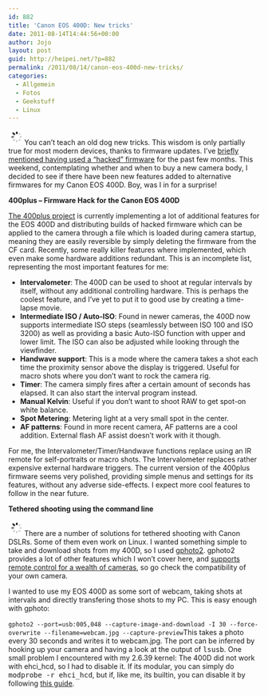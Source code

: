```yaml
---
id: 882
title: 'Canon EOS 400D: New tricks'
date: 2011-08-14T14:44:56+00:00
author: Jojo
layout: post
guid: http://heipei.net/?p=882
permalink: /2011/08/14/canon-eos-400d-new-tricks/
categories:
  - Allgemein
  - Fotos
  - Geekstuff
  - Linux
---
```

<img src="/images/ajax.gif" data-echo="/weblog/eos400d.jpg" alt="Canon EOS 400D" class="alignleft" />You can&#8217;t teach an old dog new tricks. This wisdom is only partially true for most modern devices, thanks to firmware updates. I&#8217;ve [briefly mentioned having used a &#8220;hacked&#8221; firmware](https://heipei.net/2010/12/29/the-photographic-year-2010/) for the past few months. This weekend, contemplating whether and when to buy a new camera body, I decided to see if there have been new features added to alternative firmwares for my Canon EOS 400D. Boy, was I in for a surprise!

**400plus &#8211; Firmware Hack for the Canon EOS 400D**
  
[The 400plus project](http://code.google.com/p/400plus/) is currently implementing a lot of additional features for the EOS 400D and distributing builds of hacked firmware which can be applied to the camera through a file which is loaded during camera startup, meaning they are easily reversible by simply deleting the firmware from the CF card. Recently, some really killer features where implemented, which even make some hardware additions redundant. This is an incomplete list, representing the most important features for me:

  * **Intervalometer**: The 400D can be used to shoot at regular intervals by itself, without any additional controlling hardware. This is perhaps the coolest feature, and I&#8217;ve yet to put it to good use by creating a time-lapse movie.
  * **Intermediate ISO / Auto-ISO**: Found in newer cameras, the 400D now supports intermediate ISO steps (seamlessly between ISO 100 and ISO 3200) as well as providing a basic Auto-ISO function with upper and lower limit. The ISO can also be adjusted while looking through the viewfinder.
  * **Handwave support**: This is a mode where the camera takes a shot each time the proximity sensor above the display is triggered. Useful for macro shots where you don&#8217;t want to rock the camera rig.
  * **Timer**: The camera simply fires after a certain amount of seconds has elapsed. It can also start the interval program instead.
  * **Manual Kelvin**: Useful if you don&#8217;t want to shoot RAW to get spot-on white balance.
  * **Spot Metering**: Metering light at a very small spot in the center.
  * **AF patterns**: Found in more recent camera, AF patterns are a cool addition. External flash AF assist doesn&#8217;t work with it though.

For me, the Intervalometer/Timer/Handwave functions replace using an IR remote for self-portraits or macro shots. The Intervalometer replaces rather expensive external hardware triggers. The current version of the 400plus firmware seems very polished, providing simple menus and settings for its features, without any adverse side-effects. I expect more cool features to follow in the near future.

**Tethered shooting using the command line**
  
<img src="/images/ajax.gif" data-echo="/weblog/gphoto2.png" alt="gphoto2" class="alignleft" />There are a number of solutions for tethered shooting with Canon DSLRs. Some of them even work on Linux. I wanted something simple to take and download shots from my 400D, so I used [gphoto2](http://www.gphoto.org/). gphoto2 provides a lot of other features which I won&#8217;t cover here, and [supports remote control for a wealth of cameras](http://www.gphoto.org/doc/remote/), so go check the compatibility of your own camera.

I wanted to use my EOS 400D as some sort of webcam, taking shots at intervals and directly transfering those shots to my PC. This is easy enough with gphoto:
  
`gphoto2 --port=usb:005,048 --capture-image-and-download -I 30 --force-overwrite --filename=webcam.jpg --capture-preview`This takes a photo every 30 seconds and writes it to webcam.jpg. The port can be inferred by hooking up your camera and having a look at the output of <tt>lsusb</tt>. One small problem I encountered with my 2.6.39 kernel: The 400D did not work with ehci_hcd, so I had to disable it. If its modular, you can simply do <tt>modprobe -r ehci_hcd</tt>, but if, like me, its builtin, you can disable it by following [this guide](http://www.absolutelytech.com/2010/04/18/solved-unable-to-enumerate-usb-device-disabling-ehci_hcd/).
